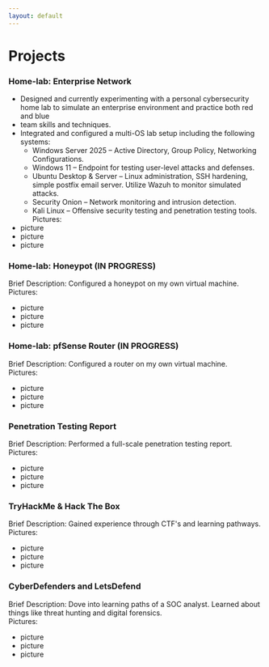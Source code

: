 ```yaml
---
layout: default
---
```


# Projects

### Home-lab: Enterprise Network
- Designed and currently experimenting with a personal cybersecurity home lab to simulate an enterprise environment and practice both red and blue 
- team skills and techniques.
- Integrated and configured a multi-OS lab setup including the following systems:
    - Windows Server 2025 – Active Directory, Group Policy, Networking Configurations.
    - Windows 11 – Endpoint for testing user-level attacks and defenses.
    - Ubuntu Desktop & Server – Linux administration, SSH hardening, simple postfix email server. Utilize Wazuh to monitor simulated attacks.
    - Security Onion – Network monitoring and intrusion detection.
    - Kali Linux – Offensive security testing and penetration testing tools.
\
Pictures:
- picture
- picture
- picture

### Home-lab: Honeypot (IN PROGRESS)
Brief Description: Configured a honeypot on my own virtual machine. 
\
Pictures:
- picture
- picture
- picture

### Home-lab: pfSense Router (IN PROGRESS)
Brief Description: Configured a router on my own virtual machine.
\
Pictures:
- picture
- picture
- picture


### Penetration Testing Report
Brief Description: Performed a full-scale penetration testing report.
\
Pictures:
- picture
- picture
- picture

### TryHackMe & Hack The Box
Brief Description: Gained experience through CTF's and learning pathways.
\
Pictures:
- picture
- picture
- picture

### CyberDefenders and LetsDefend
Brief Description: Dove into learning paths of a SOC analyst. Learned about things like threat hunting and digital forensics.
\
Pictures:
- picture
- picture
- picture

<!---
Text can be **bold**, _italic_, ~~strikethrough~~ or `keyword`.

[Link to another page](./another-page.html).

There should be whitespace between paragraphs.

There should be whitespace between paragraphs. We recommend including a README, or a file with information about your project.

# Header 1

This is a normal paragraph following a header. GitHub is a code hosting platform for version control and collaboration. It lets you and others work together on projects from anywhere.

## Header 2

> This is a blockquote following a header.
>
> When something is important enough, you do it even if the odds are not in your favor.

### Header 3

```js
// Javascript code with syntax highlighting.
var fun = function lang(l) {
  dateformat.i18n = require('./lang/' + l)
  return true;
}
```

```ruby
# Ruby code with syntax highlighting
GitHubPages::Dependencies.gems.each do |gem, version|
  s.add_dependency(gem, "= #{version}")
end
```

#### Header 4

*   This is an unordered list following a header.
*   This is an unordered list following a header.
*   This is an unordered list following a header.

##### Header 5

1.  This is an ordered list following a header.
2.  This is an ordered list following a header.
3.  This is an ordered list following a header.

###### Header 6

| head1        | head two          | three |
|:-------------|:------------------|:------|
| ok           | good swedish fish | nice  |
| out of stock | good and plenty   | nice  |
| ok           | good `oreos`      | hmm   |
| ok           | good `zoute` drop | yumm  |

### There's a horizontal rule below this.

* * *

### Here is an unordered list:

*   Item foo
*   Item bar
*   Item baz
*   Item zip

### And an ordered list:

1.  Item one
1.  Item two
1.  Item three
1.  Item four

### And a nested list:

- level 1 item
  - level 2 item
  - level 2 item
    - level 3 item
    - level 3 item
- level 1 item
  - level 2 item
  - level 2 item
  - level 2 item
- level 1 item
  - level 2 item
  - level 2 item
- level 1 item

### Small image

![Octocat](https://github.githubassets.com/images/icons/emoji/octocat.png)

### Large image

![Branching](https://guides.github.com/activities/hello-world/branching.png)


### Definition lists can be used with HTML syntax.

<dl>
<dt>Name</dt>
<dd>Godzilla</dd>
<dt>Born</dt>
<dd>1952</dd>
<dt>Birthplace</dt>
<dd>Japan</dd>
<dt>Color</dt>
<dd>Green</dd>
</dl>

```
Long, single-line code blocks should not wrap. They should horizontally scroll if they are too long. This line should be long enough to demonstrate this.
```

```
The final element.
```
-->
